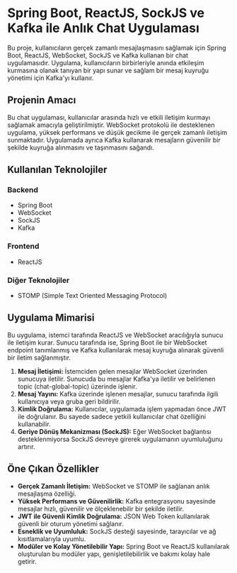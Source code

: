 # Spring Boot, ReactJS, SockJS ve Kafka ile Anlık Chat Uygulaması

Bu proje, kullanıcıların gerçek zamanlı mesajlaşmasını sağlamak için Spring Boot, ReactJS, WebSocket, SockJS ve Kafka kullanan bir chat uygulamasıdır. Uygulama, kullanıcıların birbirleriyle anında etkileşim kurmasına olanak tanıyan bir yapı sunar ve sağlam bir mesaj kuyruğu yönetimi için Kafka'yı kullanır.

## Projenin Amacı

Bu chat uygulaması, kullanıcılar arasında hızlı ve etkili iletişim kurmayı sağlamak amacıyla geliştirilmiştir. WebSocket protokolü ile desteklenen uygulama, yüksek performans ve düşük gecikme ile gerçek zamanlı iletişim sunmaktadır. Uygulamada ayrıca Kafka kullanarak mesajların güvenilir bir şekilde kuyruğa alınmasını ve taşınmasını sağandı.

## Kullanılan Teknolojiler

### Backend
- Spring Boot
- WebSocket
- SockJS
- Kafka

### Frontend
- ReactJS

### Diğer Teknolojiler
- STOMP (Simple Text Oriented Messaging Protocol)

## Uygulama Mimarisi

Bu uygulama, istemci tarafında ReactJS ve WebSocket aracılığıyla sunucu ile iletişim kurar. Sunucu tarafında ise, Spring Boot ile bir WebSocket endpoint tanımlanmış ve Kafka kullanılarak mesaj kuyruğa alınarak güvenli bir iletim sağlanmıştır.

1. **Mesaj İletişimi:** İstemciden gelen mesajlar WebSocket üzerinden sunucuya iletilir. Sunucuda bu mesajlar Kafka'ya iletilir ve belirlenen topic (chat-global-topic) üzerinde işlenir.
2. **Mesaj Yayını:** Kafka üzerinde işlenen mesajlar, sunucu tarafında ilgili kullanıcıya veya gruba geri bildirilir.
3. **Kimlik Doğrulama:** Kullanıcılar, uygulamada işlem yapmadan önce JWT ile doğrulanır. Bu sayede sadece yetkili kullanıcılar chat özelliğini kullanabilir.
4. **Geriye Dönüş Mekanizması (SockJS):** Eğer WebSocket bağlantısı desteklenmiyorsa SockJS devreye girerek uygulamanın uyumluluğunu artırır.

## Öne Çıkan Özellikler

- **Gerçek Zamanlı İletişim:** WebSocket ve STOMP ile sağlanan anlık mesajlaşma özelliği.
- **Yüksek Performans ve Güvenilirlik:** Kafka entegrasyonu sayesinde mesajlar hızlı, güvenilir ve ölçeklenebilir bir şekilde iletilir.
- **JWT ile Güvenli Kimlik Doğrulama:** JSON Web Token kullanılarak güvenli bir oturum yönetimi sağlanır.
- **Esneklik ve Uyumluluk:** SockJS desteği sayesinde, tarayıcılar ve ağ kısıtlamalarıyla uyumlu.
- **Modüler ve Kolay Yönetilebilir Yapı:** Spring Boot ve ReactJS kullanılarak oluşturulan bu modüler yapı, genişletilebilirlik ve bakımı kolay hale getirir.
